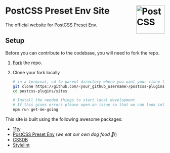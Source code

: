 # PostCSS Preset Env Site [<img src="https://postcss.github.io/postcss/logo.svg" alt="PostCSS" width="90" height="90" align="right">][postcss]

The official website for [PostCSS Preset Env].

## Setup

Before you can contribute to the codebase, you will need to fork the repo.

1. [Fork] the repo.
2. Clone your fork locally

   ```bash
   # in a terminal, cd to parent directory where you want your clone to be, then
   git clone https://github.com/<your_github_username>/postcss-plugins.git
   cd postcss-plugins/sites
   
   # Install the needed things to start local development
   # If this gives errors please open an issue so that we can look into it.
   npm run get-me-going
   ```

This site is built using the following awesome packages:

* [11ty]
* [PostCSS Preset Env] (_we eat our own dog food 🐶!_)
* [CSSDB]
* [Stylelint]

[PostCSS]: https://github.com/postcss/postcss
[PostCSS Preset Env]: https://github.com/csstools/postcss-plugins/tree/main/plugin-packs/postcss-preset-env
[Fork]: https://github.com/csstools/postcss-plugins/fork
[11ty]: https://www.11ty.dev/
[CSSDB]: https://github.com/csstools/cssdb
[Stylelint]: https://stylelint.io/

